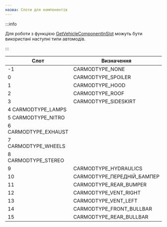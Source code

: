 ```yaml
---
назва: Слоти для компонентів
---
```


:::info

Для роботи з функцією [GetVehicleComponentInSlot](../functions/GetVehicleComponentInSlot) можуть бути використані наступні типи автомодів.

:::

| Слот | Визначення |
|------|--------------------------|
-1 | CARMODTYPE_NONE
| 0 | CARMODTYPE_SPOILER
| 1 | CARMODTYPE_HOOD
| 2 | CARMODTYPE_ROOF
| 3 | CARMODTYPE_SIDESKIRT
| 4 CARMODTYPE_LAMPS
| 5 CARMODTYPE_NITRO
| 6 CARMODTYPE_EXHAUST
| 7 CARMODTYPE_WHEELS
| 8 CARMODTYPE_STEREO
| 9 | CARMODTYPE_HYDRAULICS
| 10 | CARMODTYPE_ПЕРЕДНІЙ_БАМПЕР
| 11 | CARMODTYPE_REAR_BUMPER
| 12 | CARMODTYPE_VENT_RIGHT
| 13 | CARMODTYPE_VENT_LEFT
| 14 | CARMODTYPE_FRONT_BULLBAR
| 15 | CARMODTYPE_REAR_BULLBAR


